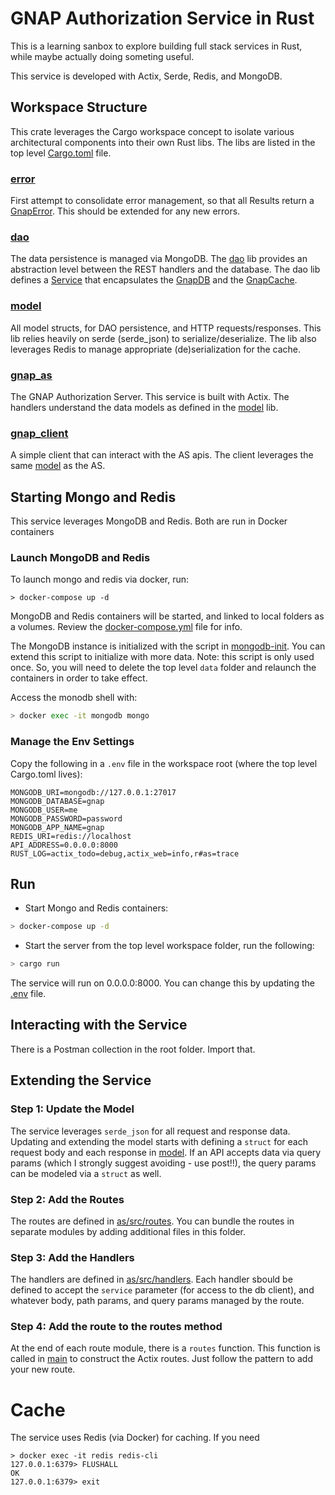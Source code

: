 # GNAP Authorization Service in Rust

This is a learning sanbox to explore building full stack services in Rust, while
maybe actually doing someting useful.

This service is developed with Actix, Serde, Redis, and MongoDB.

## Workspace Structure

This crate leverages the Cargo workspace concept to isolate various architectural
components into their own Rust libs.
The libs are listed in the top level [Cargo.toml](./Cargo.toml) file.

### [error](./error)
First attempt to consolidate error management, so that all Results return a
[GnapError](./error/src/lib.rs). This should be extended for any new errors.

### [dao](./dao)
The data persistence is managed via MongoDB.  The [dao](./dao) lib provides an
abstraction level between the REST handlers and the database.  The dao lib
defines a [Service](./dao/src/lib.rs) that encapsulates the [GnapDB](./dao/src/db.rs)
and the [GnapCache](./dao/src/cache.rs).

### [model](./model)
All model structs, for DAO persistence, and HTTP requests/responses.  This lib
relies heavily on serde (serde_json) to serialize/deserialize.  The lib also
leverages Redis to manage appropriate (de)serialization for the cache.

### [gnap_as](./gnap_as)
The GNAP Authorization Server.  This service is built with Actix.
The handlers understand the data models as defined in the [model](./model) lib.

### [gnap_client](./gnap_client)
A simple client that can interact with the AS apis. The client leverages the
same [model](./model) as the AS.

## Starting Mongo and Redis
This service leverages MongoDB and Redis.  Both are run in Docker containers

### Launch MongoDB and Redis

To launch mongo and redis via docker, run:

````
> docker-compose up -d
````

MongoDB and Redis containers will be started, and linked to local folders as a
volumes.  Review the [docker-compose.yml](./docker-compose.yml) file for info.

The MongoDB instance is initialized with the script in [mongodb-init](./mongodb-init/init.js).
You can extend this script to initialize with more data.  Note: this script is
only used once.  So, you will need to delete the top level `data` folder and
relaunch the containers in order to take effect.

Access the monodb shell with:

````bash
> docker exec -it mongodb mongo
````

### Manage the Env Settings
Copy the following in a `.env` file in the workspace root (where the top level Cargo.toml lives):

````
MONGODB_URI=mongodb://127.0.0.1:27017
MONGODB_DATABASE=gnap
MONGODB_USER=me
MONGODB_PASSWORD=password
MONGODB_APP_NAME=gnap
REDIS_URI=redis://localhost
API_ADDRESS=0.0.0.0:8000
RUST_LOG=actix_todo=debug,actix_web=info,r#as=trace
````

## Run

- Start Mongo and Redis containers:

````bash
> docker-compose up -d
````

- Start the server
from the top level workspace folder, run the following:

````bash
> cargo run
````

The service will run on 0.0.0.0:8000.  You can change this by updating the [.env](./.env) file.

## Interacting with the Service
There is a Postman collection in the root folder.  Import that.


## Extending the Service

### Step 1: Update the Model
The service leverages `serde_json` for all request and response data.  Updating
and extending the model starts with defining a `struct` for each request body
and each response in [model](./model).  If an API accepts data via query params (which I strongly
suggest avoiding - use post!!), the query params can be modeled via a `struct`
as well.

### Step 2: Add the Routes
The routes are defined in [as/src/routes](./as/src/routes).
You can bundle the routes in
separate modules by adding additional files in this folder.

### Step 3: Add the Handlers
The handlers are defined in [as/src/handlers](./as/src/handlers).
Each handler sbould be defined to
accept the `service` parameter (for access to the db client), and whatever body,
path params, and query params managed by the route.

### Step 4:  Add the route to the routes method
At the end of each route module, there is a `routes` function.  This function is
called in [main](./as/src/main.rs) to construct the Actix routes.  Just
follow the pattern to add your new route.

# Cache
The service uses Redis (via Docker) for caching.  If you need
````
> docker exec -it redis redis-cli
127.0.0.1:6379> FLUSHALL
OK
127.0.0.1:6379> exit
````